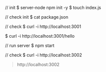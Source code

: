 // init
$  server-node npm init -y
$  touch index.js

// check init
$  cat package.json


// check
$  curl -i http://localhost:3001

$  curl -i http://localhost:3001/hello


// run server
$  npm start


// check
$  curl -i http://localhost:3002

> http://localhost:3002
